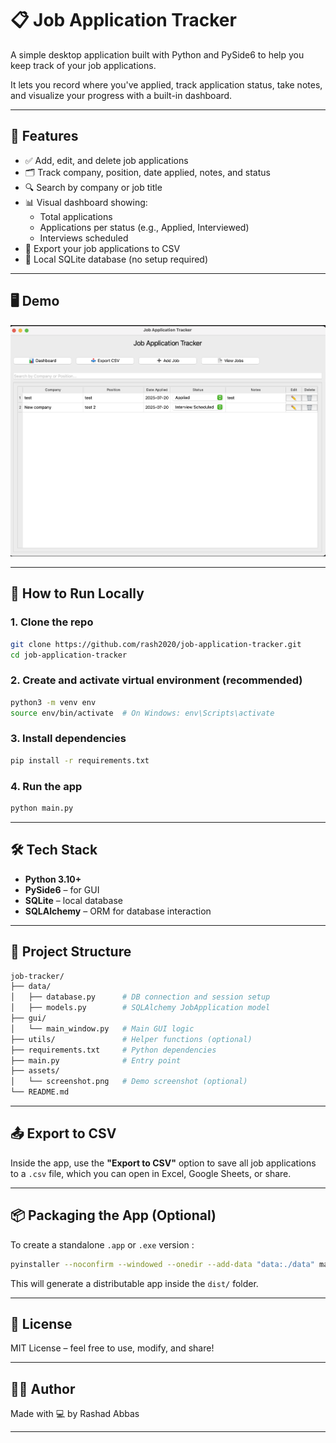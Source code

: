 # 📋 Job Application Tracker

A simple desktop application built with Python and PySide6 to help you keep track of your job applications.

It lets you record where you've applied, track application status, take notes, and visualize your progress with a built-in dashboard.

---

## 🧰 Features

- ✅ Add, edit, and delete job applications  
- 🗂️ Track company, position, date applied, notes, and status  
- 🔍 Search by company or job title  
- 📊 Visual dashboard showing:
  - Total applications
  - Applications per status (e.g., Applied, Interviewed)
  - Interviews scheduled  
- 🧾 Export your job applications to CSV  
- 💾 Local SQLite database (no setup required)  

---

## 🖥️ Demo

![screenshot](assets/screenshot.png) <!-- Add your own image or remove this -->

---

## 🚀 How to Run Locally

### 1. Clone the repo

```bash
git clone https://github.com/rash2020/job-application-tracker.git
cd job-application-tracker

```

### 2. Create and activate virtual environment (recommended)

```bash
python3 -m venv env
source env/bin/activate  # On Windows: env\Scripts\activate
```

### 3. Install dependencies

```bash
pip install -r requirements.txt
```

### 4. Run the app

```bash
python main.py
```

---

## 🛠 Tech Stack

- **Python 3.10+**  
- **PySide6** – for GUI  
- **SQLite** – local database  
- **SQLAlchemy** – ORM for database interaction  

---

## 📁 Project Structure

```bash
job-tracker/
├── data/
│   ├── database.py      # DB connection and session setup
│   ├── models.py        # SQLAlchemy JobApplication model
├── gui/
│   └── main_window.py   # Main GUI logic
├── utils/               # Helper functions (optional)
├── requirements.txt     # Python dependencies
├── main.py              # Entry point
├── assets/
│   └── screenshot.png   # Demo screenshot (optional)
└── README.md
```

---

## 📤 Export to CSV

Inside the app, use the **"Export to CSV"** option to save all job applications to a `.csv` file, which you can open in Excel, Google Sheets, or share.

---

## 📦 Packaging the App (Optional)

To create a standalone `.app` or `.exe` version :

```bash
pyinstaller --noconfirm --windowed --onedir --add-data "data:./data" main.py
```

This will generate a distributable app inside the `dist/` folder.

---

## 📄 License

MIT License – feel free to use, modify, and share!

---

## 👨‍💻 Author

Made with 💻 by Rashad Abbas

---

